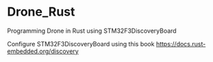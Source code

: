 # Drone_Rust
Programming Drone in Rust using STM32F3DiscoveryBoard

Configure STM32F3DiscoveryBoard using this book https://docs.rust-embedded.org/discovery

